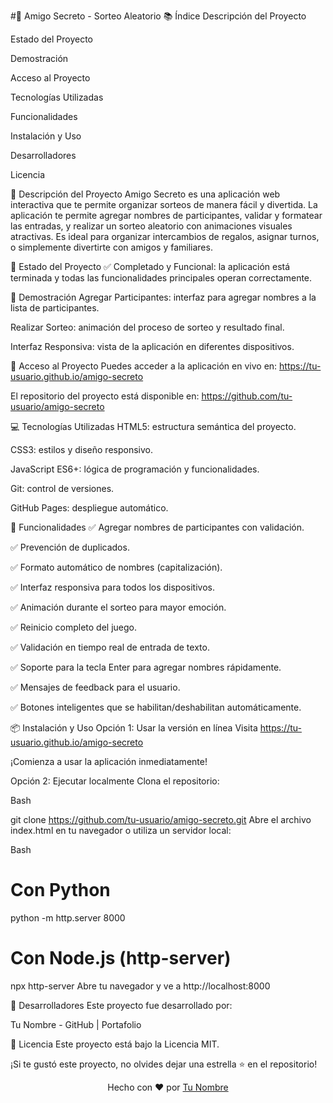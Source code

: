#🎯 Amigo Secreto - Sorteo Aleatorio
📚 Índice
Descripción del Proyecto

Estado del Proyecto

Demostración

Acceso al Proyecto

Tecnologías Utilizadas

Funcionalidades

Instalación y Uso

Desarrolladores

Licencia

📝 Descripción del Proyecto
Amigo Secreto es una aplicación web interactiva que te permite organizar sorteos de manera fácil y divertida. La aplicación te permite agregar nombres de participantes, validar y formatear las entradas, y realizar un sorteo aleatorio con animaciones visuales atractivas.
Es ideal para organizar intercambios de regalos, asignar turnos, o simplemente divertirte con amigos y familiares.

🚀 Estado del Proyecto
✅ Completado y Funcional: la aplicación está terminada y todas las funcionalidades principales operan correctamente.

🎥 Demostración
Agregar Participantes: interfaz para agregar nombres a la lista de participantes.

Realizar Sorteo: animación del proceso de sorteo y resultado final.

Interfaz Responsiva: vista de la aplicación en diferentes dispositivos.

🔗 Acceso al Proyecto
Puedes acceder a la aplicación en vivo en: https://tu-usuario.github.io/amigo-secreto

El repositorio del proyecto está disponible en: https://github.com/tu-usuario/amigo-secreto

💻 Tecnologías Utilizadas
HTML5: estructura semántica del proyecto.

CSS3: estilos y diseño responsivo.

JavaScript ES6+: lógica de programación y funcionalidades.

Git: control de versiones.

GitHub Pages: despliegue automático.

🎯 Funcionalidades
✅ Agregar nombres de participantes con validación.

✅ Prevención de duplicados.

✅ Formato automático de nombres (capitalización).

✅ Interfaz responsiva para todos los dispositivos.

✅ Animación durante el sorteo para mayor emoción.

✅ Reinicio completo del juego.

✅ Validación en tiempo real de entrada de texto.

✅ Soporte para la tecla Enter para agregar nombres rápidamente.

✅ Mensajes de feedback para el usuario.

✅ Botones inteligentes que se habilitan/deshabilitan automáticamente.

📦 Instalación y Uso
Opción 1: Usar la versión en línea
Visita https://tu-usuario.github.io/amigo-secreto

¡Comienza a usar la aplicación inmediatamente!

Opción 2: Ejecutar localmente
Clona el repositorio:

Bash

git clone https://github.com/tu-usuario/amigo-secreto.git
Abre el archivo index.html en tu navegador o utiliza un servidor local:

Bash

# Con Python
python -m http.server 8000
# Con Node.js (http-server)
npx http-server
Abre tu navegador y ve a http://localhost:8000

👥 Desarrolladores
Este proyecto fue desarrollado por:

Tu Nombre - GitHub | Portafolio

📄 Licencia
Este proyecto está bajo la Licencia MIT.

¡Si te gustó este proyecto, no olvides dejar una estrella ⭐ en el repositorio!

<div align="center">
Hecho con ❤️ por <a href="https://github.com/tu-usuario">Tu Nombre</a>
</div>
